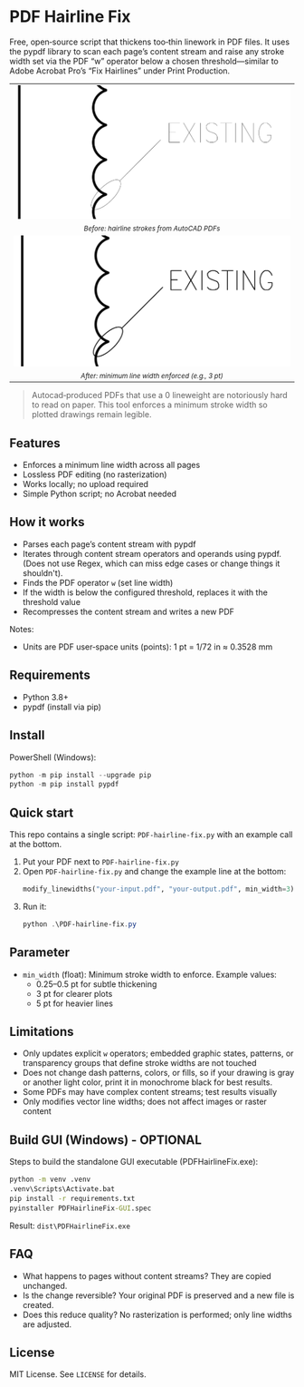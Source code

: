 # PDF Hairline Fix

Free, open‑source script that thickens too‑thin linework in PDF files. It uses the pypdf library to scan each page’s content stream and raise any stroke width set via the PDF “w” operator below a chosen threshold—similar to Adobe Acrobat Pro’s “Fix Hairlines” under Print Production.

<div align="center">
  <table>
    <tr>
      <td align="center">
        <img src="docs/Before.png" alt="Before: thin 0 weight hairlines" /><br/>
        <sub><em>Before: hairline strokes from AutoCAD PDFs</em></sub>
      </td>
    </tr>
    <tr>
      <td align="center">
        <img src="docs/After.png" alt="After: thicker, readable lines"/><br/>
        <sub><em>After: minimum line width enforced (e.g., 3 pt)</em></sub>
      </td>
    </tr>
  </table>
  
</div>

> Autocad‑produced PDFs that use a 0 lineweight are notoriously hard to read on paper. This tool enforces a minimum stroke width so plotted drawings remain legible.

## Features
- Enforces a minimum line width across all pages
- Lossless PDF editing (no rasterization)
- Works locally; no upload required
- Simple Python script; no Acrobat needed

## How it works
- Parses each page’s content stream with pypdf
- Iterates through content stream operators and operands using pypdf. (Does not use Regex, which can miss edge cases or change things it shouldn't).
- Finds the PDF operator `w` (set line width)
- If the width is below the configured threshold, replaces it with the threshold value
- Recompresses the content stream and writes a new PDF

Notes:
- Units are PDF user‑space units (points): 1 pt = 1/72 in ≈ 0.3528 mm

## Requirements
- Python 3.8+
- pypdf (install via pip)

## Install
PowerShell (Windows):

```powershell
python -m pip install --upgrade pip
python -m pip install pypdf
```

## Quick start
This repo contains a single script: `PDF-hairline-fix.py` with an example call at the bottom.

1. Put your PDF next to `PDF-hairline-fix.py`
2. Open `PDF-hairline-fix.py` and change the example line at the bottom:
   ```python
   modify_linewidths("your-input.pdf", "your-output.pdf", min_width=3)
   ```
3. Run it:
   ```powershell
   python .\PDF-hairline-fix.py
   ```

## Parameter
- `min_width` (float): Minimum stroke width to enforce. Example values:
  - 0.25–0.5 pt for subtle thickening
  - 3 pt for clearer plots
  - 5 pt for heavier lines

## Limitations
- Only updates explicit `w` operators; embedded graphic states, patterns, or transparency groups that define stroke widths are not touched
- Does not change dash patterns, colors, or fills, so if your drawing is gray or another light color, print it in monochrome black for best results.
- Some PDFs may have complex content streams; test results visually
- Only modifies vector line widths; does not affect images or raster content

## Build GUI (Windows) - OPTIONAL

Steps to build the standalone GUI executable (PDFHairlineFix.exe):

```cmd
python -m venv .venv
.venv\Scripts\Activate.bat
pip install -r requirements.txt
pyinstaller PDFHairlineFix-GUI.spec
```

Result: `dist\PDFHairlineFix.exe`

## FAQ
- What happens to pages without content streams? They are copied unchanged.
- Is the change reversible? Your original PDF is preserved and a new file is created.
- Does this reduce quality? No rasterization is performed; only line widths are adjusted.

## License
MIT License. See `LICENSE` for details.




